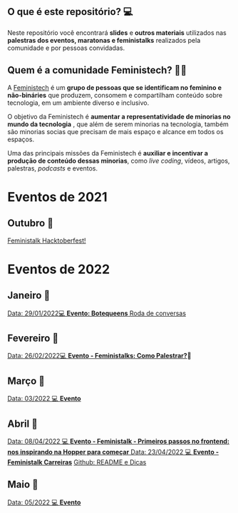 ## O que é este repositório? :computer:

Neste repositório você encontrará **slides** e **outros materiais** utilizados nas **palestras dos eventos, maratonas e feministalks** realizados pela comunidade e por pessoas convidadas.

## Quem é a comunidade Feministech? :woman_technologist:

A [Feministech](https://feministech.github.io/) é um **grupo de pessoas que se identificam no feminino e não-bináries** que produzem, consomem e compartilham conteúdo sobre tecnologia, em um ambiente diverso e inclusivo.

O objetivo da Feministech é **aumentar a representatividade de minorias no mundo da tecnologia** , que além de serem minorias na tecnologia, também são minorias socias que precisam de mais espaço e alcance em todos os espaços.

Uma das principais missões da Feministech é **auxiliar e incentivar a produção de conteúdo dessas minorias**, como _live coding_, vídeos, artigos, palestras, _podcasts_ e eventos.

# Eventos de 2021

## Outubro :calendar:

[Feministalk Hacktoberfest!](https://github.com/feministech/palestras/blob/main/Ano%202021)

# Eventos de 2022

## Janeiro :calendar:

[Data: 29/01/2022💻 **Evento: Botequeens** Roda de conversas](https://github.com/feministech/palestras/blob/main/Ano%202022/01%20-%20Janeiro)

## Fevereiro :calendar:

[Data: 26/02/2022💻 **Evento - Feministalks: Como Palestrar?**](https://github.com/feministech/palestras/blob/main/Ano%202022/02%20-%20Fevereiro)📅

## Março :calendar:

[Data: 03/2022 💻 **Evento**](https://github.com/feministech/palestras/tree/main/Ano%202022/03%20-%20Mar%C3%A7o)

## Abril :calendar:

[Data: 08/04/2022 💻 **Evento - Feministalk - Primeiros passos no frontend: nos inspirando na Hopper para começar**
Data: 23/04/2022 💻 **Evento - Feministalk Carreiras**](https://github.com/feministech/palestras/blob/main/Ano%202022/04%20-%20Abril)
[Github: README e Dicas](https://github.com/feministech/palestras/blob/main/Ano%202022/04%20-%20Abril/Github_READMEs_e_dicas.pdf)

## Maio :calendar:

[Data: 05/2022 💻 **Evento**](https://github.com/feministech/palestras/blob/main/Ano%202022/05%20-%20Maio)
